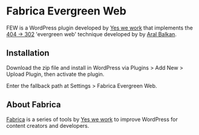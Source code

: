 # Fabrica Evergreen Web
FEW is a WordPress plugin developed by [Yes we work](http://yeswework.com/) that implements the [404 → 302](https://4042302.org/) 'evergreen web' technique developed by by [Aral Balkan](https://ar.al/).

## Installation
Download the zip file and install in WordPress via Plugins > Add New > Upload Plugin, then activate the plugin.

Enter the fallback path at Settings > Fabrica Evergreen Web.

## About Fabrica
[Fabrica](https://fabri.ca) is a series of tools by [Yes we work](http://yeswework.com/) to improve WordPress for content creators and developers.

